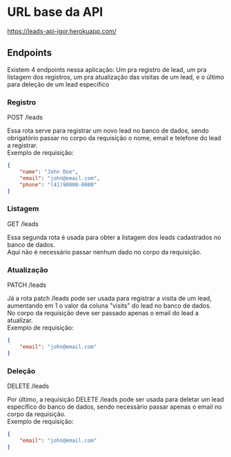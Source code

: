 # URL base da API

https://leads-api-igor.herokuapp.com/

## Endpoints

Existem 4 endpoints nessa aplicação: Um pra registro de lead, um pra listagem dos registros, um pra atualização das visitas de um lead, e o último para deleção de um lead específico

### Registro

POST /leads

Essa rota serve para registrar um novo lead no banco de dados, sendo obrigatório passar no corpo da requisição o nome, email e telefone do lead a registrar. <br>
Exemplo de requisição:

```json
{
    "name": "John Doe",
    "email": "john@email.com",
    "phone": "(41)90000-0000"
}
```

### Listagem

GET /leads

Essa segunda rota é usada para obter a listagem dos leads cadastrados no banco de dados. <br>
Aqui não é necessário passar nenhum dado no corpo da requisição.

### Atualização

PATCH /leads

Já a rota patch /leads pode ser usada para registrar a visita de um lead, aumentando em 1 o valor da coluna "visits" do lead no banco de dados. <br>
No corpo da requisição deve ser passado apenas o email do lead a atualizar. <br>
Exemplo de requisição:

```json
{
    "email": "john@email.com"
}
```

### Deleção

DELETE /leads <br/>

Por último, a requisição DELETE /leads pode ser usada para deletar um lead específico do banco de dados, sendo necessário passar apenas o email no corpo da requisição. <br>
Exemplo de requisição:

```json
{
    "email": "john@email.com"
}
```

